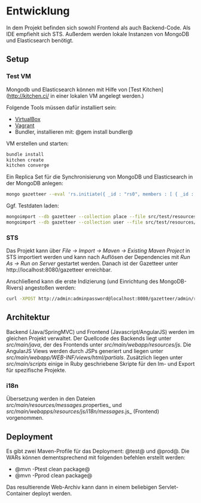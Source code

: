 # Entwicklung

In dem Projekt befinden sich sowohl Frontend als auch Backend-Code. Als IDE empfiehlt sich STS. Außerdem werden lokale Instanzen von MongoDB und Elasticsearch benötigt.

## Setup

### Test VM

Mongodb und Elasticsearch können mit Hilfe von [Test Kitchen](http://kitchen.ci/ in einer lokalen VM angelegt werden.)

Folgende Tools müssen dafür installiert sein:
* [VirtualBox](https://www.virtualbox.org/)
* [Vagrant](http://www.vagrantup.com/)
* Bundler, installieren mit: @gem install bundler@

VM erstellen und starten:
```bash
bundle install
kitchen create
kitchen converge
```

Ein Replica Set für die Synchronisierung von MongoDB und Elasticsearch in der MongoDB anlegen:
```bash
mongo gazetteer --eval 'rs.initiate({ _id : "rs0", members : [ { _id : 0, host : "localhost:27017" } ] })'
```

Ggf. Testdaten laden:
```bash
mongoimport --db gazetteer --collection place --file src/test/resources/test_places.json
mongoimport --db gazetteer --collection user --file src/test/resources/test_users.json
```

### STS

Das Projekt kann über _File -> Import -> Maven -> Existing Maven Project_ in STS importiert werden und kann nach Auflösen der Dependencies mit _Run As -> Run on Server_ gestartet werden. Danach ist der Gazetteer unter http://localhost:8080/gazetteer erreichbar.

Anschließend kann die erste Indizierung (und Einrichtung des MongoDB-Rivers) angestoßen werden:
```bash
curl -XPOST http://admin:adminpassword@localhost:8080/gazetteer/admin/reindex
```


## Architektur

Backend (Java/SpringMVC) und Frontend (Javascript/AngularJS) werden im gleichen Projekt verwaltet. Der Quellcode des Backends liegt unter _src/main/java_, der des Frontends unter _src/main/webapp/resources/js_. Die AngularJS Views werden durch JSPs generiert und liegen unter _src/main/webapp/WEB-INF/views/html/partials_. Zusätzlich liegen unter _src/main/scripts_ einige in Ruby geschriebene Skripte für den Im- und Export für spezifische Projekte.

### i18n

Übersetzung werden in den Dateien _src/main/resources/messages_<sprache>.properties_  und _src/main/webapps/resources/js/i18n/messages_<sprache>.js_ (Frontend) vorgenommen.

## Deployment

Es gibt zwei Maven-Profile für das Deployment: @test@ und @prod@. Die WARs können dementsprechend mit folgenden befehlen erstellt werden:

* @mvn -Ptest clean package@
* @mvn -Pprod clean package@

Das resultierende Web-Archiv kann dann in einem beliebigen Servlet-Container deployt werden.
